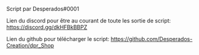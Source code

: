 Script par Desperados#0001

Lien du discord pour être au courant de toute les sortie de script: https://discord.gg/dkHFBkBBPZ

Lien du github pour télécharger le script: https://github.com/Desperados-Creation/dpr_Shop
